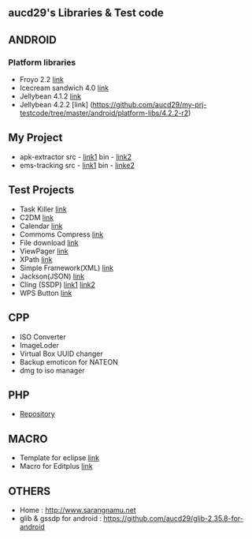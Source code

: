 aucd29's Libraries & Test code
------------------------------------

## ANDROID
### Platform libraries 
- Froyo 2.2 [link](https://github.com/aucd29/my-prj-testcode/tree/master/android/platform-libs/2.2)
- Icecream sandwich 4.0 [link](https://github.com/aucd29/my-prj-testcode/tree/master/android/platform-libs/4.0)
- Jellybean 4.1.2 [link](https://github.com/aucd29/my-prj-testcode/tree/master/android/platform-libs/4.1.2-r2)
- Jellybean 4.2.2 [link] (https://github.com/aucd29/my-prj-testcode/tree/master/android/platform-libs/4.2.2-r2)
 
## My Project
- apk-extractor src - [link1](https://github.com/aucd29/my-prj-testcode/tree/master/android/my-prj/apk-extractor) bin - [link2](https://play.google.com/store/apps/details?id=net.sarangnamu.apk_extractor)
- ems-tracking src - [link1](https://github.com/aucd29/my-prj-testcode/tree/master/android/my-prj/ems-tracking) bin - [linke2](https://play.google.com/store/apps/details?id=net.sarangnamu.ems_tracking)


## Test Projects
- Task Killer [link](https://github.com/aucd29/my-prj-testcode/tree/master/android/test-prj/KillTask)
- C2DM [link](https://github.com/aucd29/my-prj-testcode/tree/master/android/test-prj/TestC2DM)
- Calendar [link](https://github.com/aucd29/my-prj-testcode/tree/master/android/test-prj/TestCalendar)
- Commoms Compress [link](https://github.com/aucd29/my-prj-testcode/tree/master/android/test-prj/TestCommonsCompress)
- File download [link](https://github.com/aucd29/my-prj-testcode/tree/master/android/test-prj/TestFileDownload)
- ViewPager [link](https://github.com/aucd29/my-prj-testcode/tree/master/android/test-prj/TestViewPager)
- XPath [link](https://github.com/aucd29/my-prj-testcode/tree/master/android/test-prj/TestXPath)
- Simple Framework(XML) [link](https://github.com/aucd29/my-prj-testcode/tree/master/android/test-prj/simple-xml)
- Jackson(JSON) [link](https://github.com/aucd29/my-prj-testcode/tree/master/android/test-prj/test-gson)
- Cling (SSDP) [link1](https://github.com/aucd29/my-prj-testcode/tree/master/android/test-prj/test-ssdp-server) [link2](https://github.com/aucd29/my-prj-testcode/tree/master/android/test-prj/test-ssdp)
- WPS Button [link](https://github.com/aucd29/my-prj-testcode/tree/master/android/test-prj/test-wps-button)

## CPP
- ISO Converter
- ImageLoder
- Virtual Box UUID changer
- Backup emoticon for NATEON
- dmg to iso manager

## PHP
- [Repository](https://github.com/aucd29/my-prj-testcode/tree/master/php/my-srcs)

## MACRO
- Template for eclipse [link](https://github.com/aucd29/my-prj-testcode/blob/master/macro/templates.xml)
- Macro for Editplus [link](https://github.com/aucd29/my-prj-testcode/tree/master/macro/iphone)

## OTHERS
- Home : http://www.sarangnamu.net
- glib & gssdp for android : https://github.com/aucd29/glib-2.35.8-for-android
